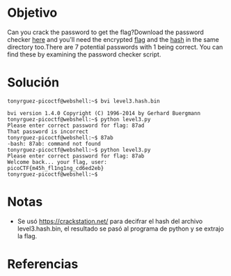 # Objetivo
Can you crack the password to get the flag?Download the password checker [here](https://artifacts.picoctf.net/c/17/level3.py) and you'll need the encrypted [flag](https://artifacts.picoctf.net/c/17/level3.flag.txt.enc) and the [hash](https://artifacts.picoctf.net/c/17/level3.hash.bin) in the same directory too.There are 7 potential passwords with 1 being correct. You can find these by examining the password checker script.

# Solución
```
tonyrguez-picoctf@webshell:~$ bvi level3.hash.bin

bvi version 1.4.0 Copyright (C) 1996-2014 by Gerhard Buergmann
tonyrguez-picoctf@webshell:~$ python level3.py
Please enter correct password for flag: 87ad
That password is incorrect
tonyrguez-picoctf@webshell:~$ 87ab
-bash: 87ab: command not found
tonyrguez-picoctf@webshell:~$ python level3.py
Please enter correct password for flag: 87ab
Welcome back... your flag, user:
picoCTF{m45h_fl1ng1ng_cd6ed2eb}
tonyrguez-picoctf@webshell:~$ 
```

# Notas
- Se usó https://crackstation.net/ para decifrar el hash del archivo level3.hash.bin, el resultado se pasó al programa de python y se extrajo la flag.

# Referencias